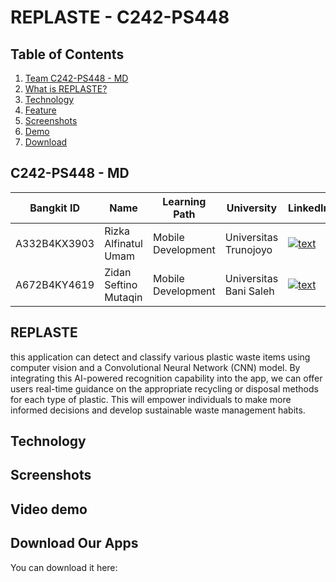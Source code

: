 # REPLASTE - C242-PS448

## Table of Contents

1. [Team C242-PS448 - MD](#Team-C242-PS448---md)
2. [What is REPLASTE?](#REPLASTE)
3. [Technology](#Technology)
4. [Feature](#Feature)
5. [Screenshots](#Screenshots)
5. [Demo](#Video-demo)
6. [Download](#Download-our-apps)

## C242-PS448 - MD

| Bangkit ID | Name | Learning Path | University |LinkedIn |
| ---      | ---       | ---       | ---       | ---       |
| A332B4KX3903 | Rizka Alfinatul Umam | Mobile Development | 	Universitas Trunojoyo | [![text](https://img.shields.io/badge/LinkedIn-0077B5?style=for-the-badge&logo=linkedin&logoColor=white)](https://www.linkedin.com/in/rizka-alfinatul-umam-225121247/) |
| A672B4KY4619 | Zidan Seftino Mutaqin |  Mobile Development | Universitas Bani Saleh | [![text](https://img.shields.io/badge/LinkedIn-0077B5?style=for-the-badge&logo=linkedin&logoColor=white)](https://www.linkedin.com/in/zidan-seftino-mutaqin-909248278/) |

## REPLASTE

this application can detect and classify various plastic waste items using computer vision and a Convolutional Neural Network (CNN) model. By integrating this AI-powered recognition capability into the app, we can offer users real-time guidance on the appropriate recycling or disposal methods for each type of plastic. This will empower individuals to make more informed decisions and develop sustainable waste management habits.

## Technology




## Screenshots










## Video demo

## Download Our Apps


You can download it here:  
